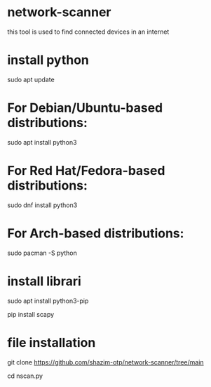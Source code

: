 # network-scanner
this tool is used to find connected devices in an internet
# install python
sudo apt update

# For Debian/Ubuntu-based distributions:

sudo apt install python3

# For Red Hat/Fedora-based distributions:

sudo dnf install python3

# For Arch-based distributions:

sudo pacman -S python
 # install librari

sudo apt install python3-pip



pip install scapy
# file installation
git clone https://github.com/shazim-otp/network-scanner/tree/main

cd nscan.py

